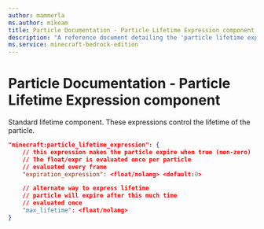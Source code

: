 ```yaml
---
author: mammerla
ms.author: mikeam
title: Particle Documentation - Particle Lifetime Expression component
description: "A reference document detailing the 'particle lifetime expression' particle component"
ms.service: minecraft-bedrock-edition
---
```


# Particle Documentation - Particle Lifetime Expression component

Standard lifetime component.  These expressions control the lifetime of the particle.

```json
"minecraft:particle_lifetime_expression": {
    // this expression makes the particle expire when true (non-zero)
    // The float/expr is evaluated once per particle
    // evaluated every frame
    "expiration_expression": <float/molang> <default:0>

    // alternate way to express lifetime
    // particle will expire after this much time
    // evaluated once
    "max_lifetime": <float/molang>
}
```
